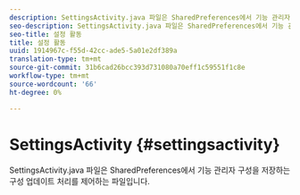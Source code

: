 ```yaml
---
description: SettingsActivity.java 파일은 SharedPreferences에서 기능 관리자 구성을 저장하는 구성 업데이트 처리를 제어하는 파일입니다.
seo-description: SettingsActivity.java 파일은 SharedPreferences에서 기능 관리자 구성을 저장하는 구성 업데이트 처리를 제어하는 파일입니다.
seo-title: 설정 활동
title: 설정 활동
uuid: 1914967c-f55d-42cc-ade5-5a01e2df389a
translation-type: tm+mt
source-git-commit: 31b6cad26bcc393d731080a70eff1c59551f1c8e
workflow-type: tm+mt
source-wordcount: '66'
ht-degree: 0%

---
```



# SettingsActivity {#settingsactivity}

SettingsActivity.java 파일은 SharedPreferences에서 기능 관리자 구성을 저장하는 구성 업데이트 처리를 제어하는 파일입니다.